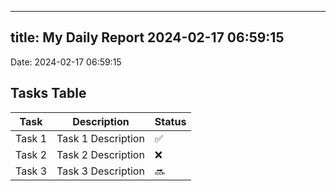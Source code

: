 
---
title: My Daily Report 2024-02-17 06:59:15
---

Date: 2024-02-17 06:59:15

## Tasks Table

| Task | Description | Status |
|------|-------------|--------|
| Task 1 | Task 1 Description | ✅ |
| Task 2 | Task 2 Description | ❌ |
| Task 3 | Task 3 Description | 🔜 |
